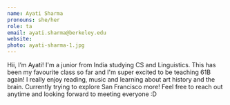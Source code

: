 ```yaml
---
name: Ayati Sharma
pronouns: she/her
role: ta
email: ayati.sharma@berkeley.edu
website: 
photo: ayati-sharma-1.jpg
---
```


Hii, I’m Ayati! I'm a junior from India studying CS and Linguistics. This has been my favourite class so far and I'm super excited to be teaching 61B again! I really enjoy reading, music and learning about art history and the brain. Currently trying to explore San Francisco more! Feel free to reach out anytime and looking forward to meeting everyone :D